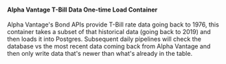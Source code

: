 #### Alpha Vantage T-Bill Data One-time Load Container  

Alpha Vantage's Bond APIs provide T-Bill rate data going back to 1976, this container takes a subset of that historical data (going back to 2019) and then loads it into Postgres. Subsequent daily pipelines will check the database vs the most recent data coming back from Alpha Vantage and then only write data that's newer than what's already in the table. 